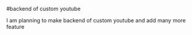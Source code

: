 #backend of custom youtube

I am planning to make backend of custom youtube and add many more feature
